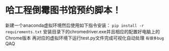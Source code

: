 # 哈工程倒霉图书馆预约脚本！
新建一个anaconda虚拟环境然后使用如下指令安装：
`pip install -r requirements.txt`
安装目录下的chromedriver.exe并且相应的配置好电脑上的Chrome版本
再对应的虚拟环境下运行test.py文件完成可视化自动处理
`有很多bug` QAQ